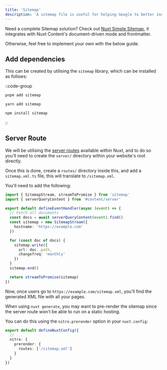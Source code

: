 ```yaml
---
title: 'Sitemap'
description: 'A sitemap file is useful for helping Google to better index your website, ensuring that the content you write can be visible in search results.'
---
```


Need a complete Sitemap solution? Check out [Nuxt Simple Sitemap](https://nuxtseo.com/sitemap/integrations/content), it integrates with Nuxt Content's document-driven mode and frontmatter.

Otherwise, feel free to implement your own with the below guide.

## Add dependencies

This can be created by utilising the `sitemap` library, which can be installed as follows:

::code-group
```bash [pnpm]
pnpm add sitemap
```

```bash [yarn]
yarn add sitemap
```

```bash [npm]
npm install sitemap
```
::

## Server Route

We will be utilising the [server routes](https://nuxt.com/docs/guide/directory-structure/server#server-routes) available within Nuxt, and to do so you'll need to create the `server/` directory within your website's root directly.

Once this is done, create a `routes/` directory inside this, and add a `sitemap.xml.ts` file, this will translate to `/sitemap.xml`.

You'll need to add the following:

```ts [server/routes/sitemap.xml.ts]
import { SitemapStream, streamToPromise } from 'sitemap'
import { serverQueryContent } from '#content/server'

export default defineEventHandler(async (event) => {
  // Fetch all documents
  const docs = await serverQueryContent(event).find()
  const sitemap = new SitemapStream({
    hostname: 'https://example.com'
  })

  for (const doc of docs) {
    sitemap.write({
      url: doc._path,
      changefreq: 'monthly'
    })
  }
  sitemap.end()

  return streamToPromise(sitemap)
})
```

Now, once users go to `https://example.com/sitemap.xml`, you'll find the generated XML file with all your pages.

When using `nuxt generate`, you may want to pre-render the sitemap since the server route won't be able to run on a static hosting.

You can do this using the `nitro.prerender` option in your `nuxt.config`:

```ts [nuxt.config.ts]
export default defineNuxtConfig({
  // ...
  nitro: {
    prerender: {
      routes: ['/sitemap.xml']
    }
  }
})
```

